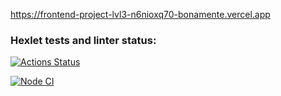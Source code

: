 https://frontend-project-lvl3-n6nioxq70-bonamente.vercel.app

### Hexlet tests and linter status:
[![Actions Status](https://github.com/Bonamente/frontend-project-lvl3/workflows/hexlet-check/badge.svg)](https://github.com/Bonamente/frontend-project-lvl3/actions)

[![Node CI](https://github.com/Bonamente/frontend-project-lvl3/workflows/Node%20CI/badge.svg)](https://github.com/Bonamente/frontend-project-lvl3/actions)